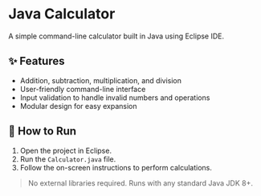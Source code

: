 # Java Calculator

A simple command-line calculator built in Java using Eclipse IDE.

## ✨ Features

- Addition, subtraction, multiplication, and division
- User-friendly command-line interface
- Input validation to handle invalid numbers and operations
- Modular design for easy expansion

## 🚀 How to Run

1. Open the project in Eclipse.
2. Run the `Calculator.java` file.
3. Follow the on-screen instructions to perform calculations.

> No external libraries required. Runs with any standard Java JDK 8+.

